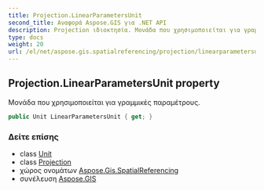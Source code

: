 ```yaml
---
title: Projection.LinearParametersUnit
second_title: Αναφορά Aspose.GIS για .NET API
description: Projection ιδιοκτησία. Μονάδα που χρησιμοποιείται για γραμμικές παραμέτρους.
type: docs
weight: 20
url: /el/net/aspose.gis.spatialreferencing/projection/linearparametersunit/
---
```

## Projection.LinearParametersUnit property

Μονάδα που χρησιμοποιείται για γραμμικές παραμέτρους.

```csharp
public Unit LinearParametersUnit { get; }
```

### Δείτε επίσης

* class [Unit](../../unit/)
* class [Projection](../)
* χώρος ονομάτων [Aspose.Gis.SpatialReferencing](../../projection/)
* συνέλευση [Aspose.GIS](../../../)


